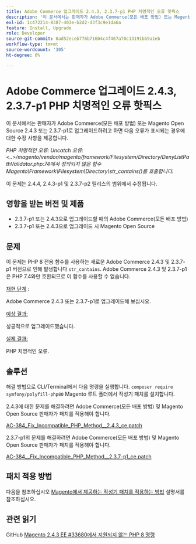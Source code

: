 ```yaml
---
title: Adobe Commerce 업그레이드 2.4.3, 2.3.7-p1 PHP 치명적인 오류 핫픽스
description: '이 문서에서는 판매자가 Adobe Commerce(모든 배포 방법) 또는 Magento Open Source 2.4.3 또는 2.3.7-p1로 업그레이드하려고 하면 다음 오류가 표시되는 경우에 대한 수정 사항을 제공합니다.'
exl-id: 1c472214-8387-403e-b2d2-d3f3c9e1da6a
feature: Install, Upgrade
role: Developer
source-git-commit: 0ad52eceb776b71604c4f467a70c13191bb9a1eb
workflow-type: tm+mt
source-wordcount: '305'
ht-degree: 0%

---
```


# Adobe Commerce 업그레이드 2.4.3, 2.3.7-p1 PHP 치명적인 오류 핫픽스

이 문서에서는 판매자가 Adobe Commerce(모든 배포 방법) 또는 Magento Open Source 2.4.3 또는 2.3.7-p1로 업그레이드하려고 하면 다음 오류가 표시되는 경우에 대한 수정 사항을 제공합니다.

*PHP 치명적인 오류: Uncatch 오류: &lt;..>/magento/vendor/magento/framework/Filesystem/Directory/DenyListPathValidator.php:74에서 정의되지 않은 함수 Magento\Framework\Filesystem\Directory\str_contains()를 호출합니다.*

이 문제는 2.4.4, 2.4.3-p1 및 2.3.7-p2 릴리스의 범위에서 수정됩니다.

## 영향을 받는 버전 및 제품

* 2.3.7-p1 또는 2.4.3으로 업그레이드할 때의 Adobe Commerce(모든 배포 방법)
* 2.3.7-p1 또는 2.4.3으로 업그레이드 시 Magento Open Source

## 문제

이 문제는 PHP 8 전용 함수를 사용하는 새로운 Adobe Commerce 2.4.3 및 2.3.7-p1 버전으로 인해 발생합니다 `str_contains`. Adobe Commerce 2.4.3 및 2.3.7-p1은 PHP 7.4와만 호환되므로 이 함수를 사용할 수 없습니다.

<u>재현 단계</u> :

Adobe Commerce 2.4.3 또는 2.3.7-p1로 업그레이드해 보십시오.

<u>예상 결과:</u>

성공적으로 업그레이드했습니다.

<u>실제 결과:</u>

PHP 치명적인 오류.

## 솔루션

해결 방법으로 CLI/Terminal에서 다음 명령을 실행합니다. `composer require symfony/polyfill-php80` Magento 루트 폴더에서 작성기 패치를 설치합니다.

2.4.3에 대한 문제를 해결하려면 Adobe Commerce(모든 배포 방법) 및 Magento Open Source 판매자가 패치를 적용해야 합니다.

[AC-384_Fix_Incompatible_PHP_Method__2.4.3_ce.patch](assets/AC-384__Fix_Incompatible_PHP_Method__2.4.3_ce.patch.zip)

2.3.7-p1의 문제를 해결하려면 Adobe Commerce(모든 배포 방법) 및 Magento Open Source 판매자가 패치를 적용해야 합니다.

[AC-384__Fix_Incompatible_PHP_Method__2.3.7-p1_ce.patch](assets/AC-384__Fix_Incompatible_PHP_Method__2.3.7-p1_ce.patch.zip)

## 패치 적용 방법

다음을 참조하십시오 [Magento에서 제공하는 작성기 패치를 적용하는 방법](/help/how-to/general/how-to-apply-a-composer-patch-provided-by-magento.md) 설명서를 참조하십시오.

## 관련 읽기

GitHub [Magento 2.4.3 EE #33680에서 지원되지 않는 PHP 8 명령](https://github.com/magento/magento2/issues/33680)
